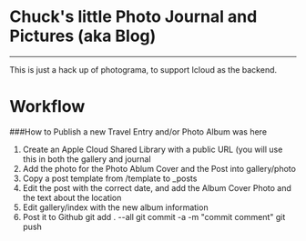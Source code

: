 Chuck's little Photo Journal and Pictures (aka Blog)
====================

----------
This is just a hack up of photograma, to support Icloud as the backend.

Workflow
============ 

###How to Publish a new Travel Entry and/or Photo Album was here

1. Create an Apple Cloud Shared Library with a public URL (you will use this in both the gallery and journal
2. Add the photo for the Photo Ablum Cover and the Post into gallery/photo
3. Copy a post template from /template to _posts
4. Edit the post with the correct date, and add the Album Cover Photo and the text about the location
5. Edit gallery/index with the new album information
6. Post it to Github
   git add . --all
   git commit -a -m "commit comment"
   git push
